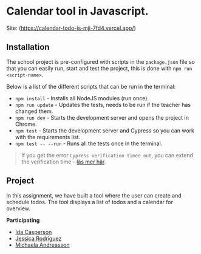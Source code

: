 # Calendar tool in Javascript.

Site: (https://calendar-todo-js-mji-7fd4.vercel.app/)

## Installation

The school project is pre-configured with scripts in the `package.json` file so that you can easily run, start and test the project, this is done with `npm run <script-name>`.

Below is a list of the different scripts that can be run in the terminal:

- `npm install` - Installs all NodeJS modules (run once).
- `npm run update` - Updates the tests, needs to be run if the teacher has changed them.
- `npm run dev` - Starts the development server and opens the project in Chrome.
- `npm test` - Starts the development server and Cypress so you can work with the requirements list.
- `npm test -- --run` - Runs all the tests once in the terminal.


> If you get the error `Cypress verification timed out`, you can extend the verification time - [läs mer här](https://stackoverflow.com/questions/63667880/cypress-verification-timed-out-after-30000-milliseconds).


## Project

In this assignment, we have built a tool where the user can create and schedule todos. The tool displays a list of todos and a calendar for overview.


**Participating**

- [Ida Casperson](https://github.com/iiddaa96)
- [Jessica Rodriguez](https://github.com/iiddaa96)
- [Michaela Andreasson](https://github.com/Navaas)
